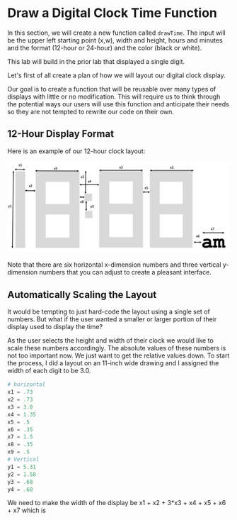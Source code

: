 # Draw a Digital Clock Time Function

In this section, we will create a new function called ```drawTime```.  The input will be the upper left starting point (x,w), width and height, hours and minutes
and the format (12-hour or 24-hour) and the color (black or white).

This lab will build in the prior lab that displayed a single digit.

Let's first of all create a plan of how we will layout our digital clock display.

Our goal is to create a function that will be reusable over many types of displays with little or no modification.  This will require us to think through the potential ways our users will use this function and anticipate their needs so they
are not tempted to rewrite our code on their own.

## 12-Hour Display Format

Here is an example of our 12-hour clock layout:

![](../img/clock-time-layout.png)

Note that there are six horizontal x-dimension numbers and three vertical y-dimension numbers that you can adjust to create a pleasant interface.

## Automatically Scaling the Layout

It would be tempting to just hard-code the layout using a single set of numbers.
But what if the user wanted a smaller or larger portion of their display used to
display the time?

As the user selects the height and width of their clock we would like to scale these numbers accordingly.  The absolute values of these numbers is not too important
now.  We just want to get the relative values down.  To start the process, I did
a layout on an 11-inch wide drawing and I assigned the width of each digit to be 3.0.

```py
# horizontal
x1 = .73
x2 = .73
x3 = 3.0
x4 = 1.35
x5 = .5
x6 = .35
x7 = 1.5
x8 = .35
x9 = .5
# Vertical
y1 = 5.31
y2 = 1.58
y3 = .68
y4 = .68
```

We need to make the width of the display be x1 + x2 + 3*x3 + x4 + x5 + x6 + x7 which is




